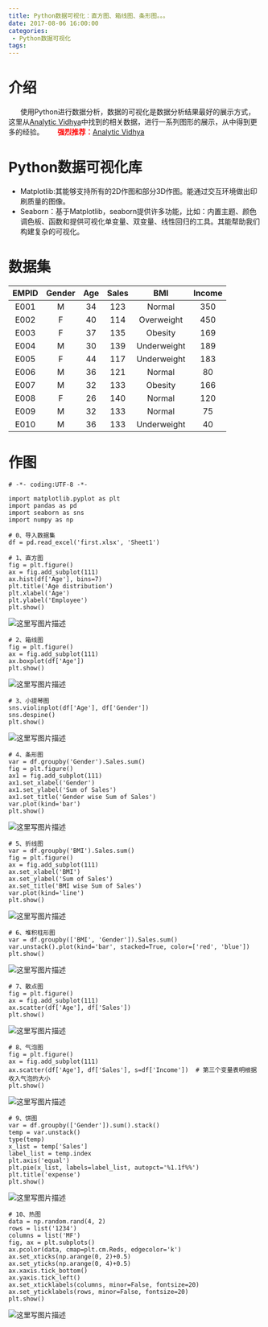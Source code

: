 ```yaml
---
title: Python数据可视化：直方图、箱线图、条形图。。。
date: 2017-08-06 16:00:00 
categories:
 - Python数据可视化
tags:
---
```




# 介绍

&#160;&#160;&#160;&#160;&#160;&#160;使用Python进行数据分析，数据的可视化是数据分析结果最好的展示方式，这里从[Analytic Vidhya](https://www.analyticsvidhya.com)中找到的相关数据，进行一系列图形的展示，从中得到更多的经验。
&#160;&#160;&#160;&#160;&#160;&#160;<font color='red'>**强烈推荐：**</font>[Analytic Vidhya](https://www.analyticsvidhya.com)

# Python数据可视化库

 - Matplotlib:其能够支持所有的2D作图和部分3D作图。能通过交互环境做出印刷质量的图像。
 - Seaborn：基于Matplotlib，seaborn提供许多功能，比如：内置主题、颜色调色板、函数和提供可视化单变量、双变量、线性回归的工具。其能帮助我们构建复杂的可视化。

# 数据集

| EMPID | Gender | Age  | Sales |     BMI     | Income |
| :---: | :----: | :--: | :---: | :---------: | :----: |
| E001  |   M    |  34  |  123  |   Normal    |  350   |
| E002  |   F    |  40  |  114  | Overweight  |  450   |
| E003  |   F    |  37  |  135  |   Obesity   |  169   |
| E004  |   M    |  30  |  139  | Underweight |  189   |
| E005  |   F    |  44  |  117  | Underweight |  183   |
| E006  |   M    |  36  |  121  |   Normal    |   80   |
| E007  |   M    |  32  |  133  |   Obesity   |  166   |
| E008  |   F    |  26  |  140  |   Normal    |  120   |
| E009  |   M    |  32  |  133  |   Normal    |   75   |
| E010  |   M    |  36  |  133  | Underweight |   40   |

# 作图

```
# -*- coding:UTF-8 -*-

import matplotlib.pyplot as plt
import pandas as pd
import seaborn as sns
import numpy as np

# 0、导入数据集
df = pd.read_excel('first.xlsx', 'Sheet1')
```
```
# 1、直方图
fig = plt.figure()
ax = fig.add_subplot(111)
ax.hist(df['Age'], bins=7)
plt.title('Age distribution')
plt.xlabel('Age')
plt.ylabel('Employee')
plt.show()
```
![这里写图片描述](http://img.blog.csdn.net/20161026213902892)
```
# 2、箱线图  
fig = plt.figure()
ax = fig.add_subplot(111)
ax.boxplot(df['Age'])
plt.show()
```
![这里写图片描述](http://img.blog.csdn.net/20161026213922018)

```
# 3、小提琴图
sns.violinplot(df['Age'], df['Gender'])
sns.despine()
plt.show()
```
![这里写图片描述](http://img.blog.csdn.net/20161026213935127)
```
# 4、条形图
var = df.groupby('Gender').Sales.sum()
fig = plt.figure()
ax1 = fig.add_subplot(111)
ax1.set_xlabel('Gender')
ax1.set_ylabel('Sum of Sales')
ax1.set_title('Gender wise Sum of Sales')
var.plot(kind='bar')
plt.show()
```
![这里写图片描述](http://img.blog.csdn.net/20161026213946909)
```
# 5、折线图
var = df.groupby('BMI').Sales.sum()
fig = plt.figure()
ax = fig.add_subplot(111)
ax.set_xlabel('BMI')
ax.set_ylabel('Sum of Sales')
ax.set_title('BMI wise Sum of Sales')
var.plot(kind='line')
plt.show()
```
![这里写图片描述](http://img.blog.csdn.net/20161026213958112)
```
# 6、堆积柱形图
var = df.groupby(['BMI', 'Gender']).Sales.sum()
var.unstack().plot(kind='bar', stacked=True, color=['red', 'blue'])
plt.show()
```
![这里写图片描述](http://img.blog.csdn.net/20161026214009706)
```
# 7、散点图
fig = plt.figure()
ax = fig.add_subplot(111)
ax.scatter(df['Age'], df['Sales'])
plt.show()
```
![这里写图片描述](http://img.blog.csdn.net/20161026214020753)
```
# 8、气泡图
fig = plt.figure()
ax = fig.add_subplot(111)
ax.scatter(df['Age'], df['Sales'], s=df['Income'])  # 第三个变量表明根据收入气泡的大小
plt.show()
```
![这里写图片描述](http://img.blog.csdn.net/20161026214031363)
```
# 9、饼图
var = df.groupby(['Gender']).sum().stack()
temp = var.unstack()
type(temp)
x_list = temp['Sales']
label_list = temp.index
plt.axis('equal')
plt.pie(x_list, labels=label_list, autopct='%1.1f%%')
plt.title('expense')
plt.show()
```
![这里写图片描述](http://img.blog.csdn.net/20161026214041284)
```
# 10、热图
data = np.random.rand(4, 2)
rows = list('1234')
columns = list('MF')
fig, ax = plt.subplots()
ax.pcolor(data, cmap=plt.cm.Reds, edgecolor='k')
ax.set_xticks(np.arange(0, 2)+0.5)
ax.set_yticks(np.arange(0, 4)+0.5)
ax.xaxis.tick_bottom()
ax.yaxis.tick_left()
ax.set_xticklabels(columns, minor=False, fontsize=20)
ax.set_yticklabels(rows, minor=False, fontsize=20)
plt.show()
```
![这里写图片描述](http://img.blog.csdn.net/20161026214054520)